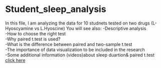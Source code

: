# Student_sleep_analysis
 In this file, I am analyzing the  data for 10 studnets tested on two drugs (L-Hyoscyamine vs L.Hyoscine)
 You will see also:
 -Descriptive analysis  
 -How to choose the right test  
 -Why paired t.test is used?  
 -What is the difference between paired and two-sample t.test    
 -The importance of data visualization to be included in the research  
 -Some additional information (videos)about sleep duartion& paired t.test  
[click here](https://fatimahalamer.github.io/Student_sleep_analysis/student-sleep-analysis.html)


